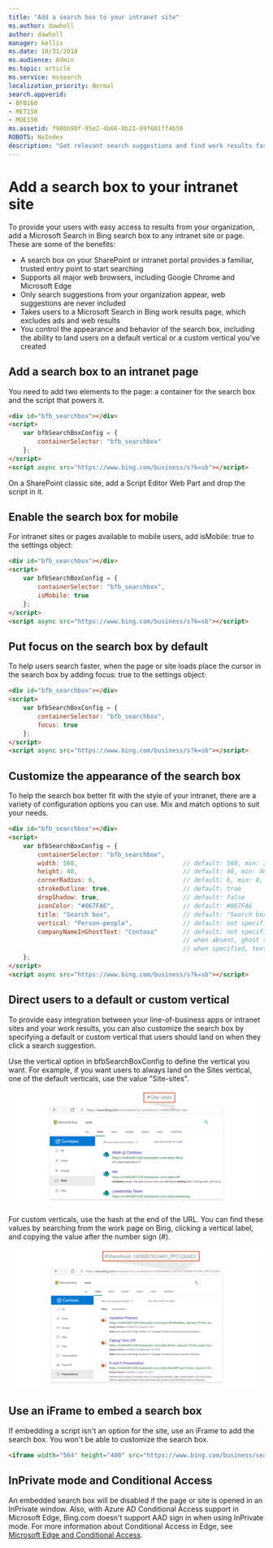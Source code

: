 ```yaml
---
title: "Add a search box to your intranet site"
ms.author: dawholl
author: dawholl
manager: kellis
ms.date: 10/31/2018
ms.audience: Admin
ms.topic: article
ms.service: mssearch
localization_priority: Normal
search.appverid:
- BFB160
- MET150
- MOE150
ms.assetid: f980b90f-95e2-4b66-8b21-69f601ff4b50
ROBOTS: NoIndex
description: "Get relevant search suggestions and find work results faster by adding a Microsoft Search search box to your intranet site or page."
---
```


# Add a search box to your intranet site

To provide your users with easy access to results from your organization, add a Microsoft Search in Bing search box to any intranet site or page. These are some of the benefits:

- A search box on your SharePoint or intranet portal provides a familiar, trusted entry point to start searching
- Supports all major web browsers, including Google Chrome and Microsoft Edge
- Only search suggestions from your organization appear, web suggestions are never included
- Takes users to a Microsoft Search in Bing work results page, which excludes ads and web results
- You control the appearance and behavior of the search box, including the ability to land users on a default vertical or a custom vertical you've created
  
## Add a search box to an intranet page

You need to add two elements to the page: a container for the search box and the script that powers it.
  
```html
<div id="bfb_searchbox"></div>
<script>
    var bfbSearchBoxConfig = {
        containerSelector: "bfb_searchbox"
    };
</script>
<script async src="https://www.bing.com/business/s?k=sb"></script>
```

On a SharePoint classic site, add a Script Editor Web Part and drop the script in it.
  
## Enable the search box for mobile

For intranet sites or pages available to mobile users, add isMobile: true to the settings object:
  
```html
<div id="bfb_searchbox"></div>
<script>
    var bfbSearchBoxConfig = {
        containerSelector: "bfb_searchbox", 
        isMobile: true
    };
</script>
<script async src="https://www.bing.com/business/s?k=sb"></script>
```

## Put focus on the search box by default

To help users search faster, when the page or site loads place the cursor in the search box by adding focus: true to the settings object:
  
```html
<div id="bfb_searchbox"></div>
<script>
    var bfbSearchBoxConfig = {
        containerSelector: "bfb_searchbox",
        focus: true
    };
</script>
<script async src="https://www.bing.com/business/s?k=sb"></script>
```

## Customize the appearance of the search box 

To help the search box better fit with the style of your intranet, there are a variety of configuration options you can use. Mix and match options to suit your needs.

```html
<div id="bfb_searchbox"></div>
<script>
    var bfbSearchBoxConfig = {
        containerSelector: "bfb_searchbox",
        width: 560,                             // default: 560, min: 360, max: 650
        height: 40,                             // default: 40, min: 40, max: 72
        cornerRadius: 6,                        // default: 6, min: 0, max: 25                                   
        strokeOutline: true,                    // default: true
        dropShadow: true,                       // default: false
        iconColor: "#067FA6",                   // default: #067FA6
        title: "Search box",                    // default: "Search box"
        vertical: "Person-people",              // default: not specified, search box directs to the All vertical on the WORK results page
        companyNameInGhostText: "Contoso"       // default: not specified
                                                // when absent, ghost text will be "Search work"
                                                // when specified, text will be "Search <companyNameInGhostText>"
    };
</script>
<script async src="https://www.bing.com/business/s?k=sb"></script>
```

## Direct users to a default or custom vertical

To provide easy integration between your line-of-business apps or intranet sites and your work results, you can also customize the search box by specifying a default or custom vertical that users should land on when they click a search suggestion.

Use the vertical option in bfbSearchBoxConfig to define the vertical you want. For example, if you want users to always land on the Sites vertical, one of the default verticals, use the value "Site-sites".

![Screenshot of work results page on Microsoft Search in Bing showing the Sites vertical results and URL](media/sites_vertical_esb.png)

For custom verticals, use the hash at the end of the URL. You can find these values by searching from the work page on Bing, clicking a vertical label, and copying the value after the number sign (#).

![Screenshot of work results page on Microsoft Search in Bing showing a custom Presentation vertical results and URL](media/custom_vertical_esb.png)

## Use an iFrame to embed a search box

If embedding a script isn't an option for the site, use an iFrame to add the search box. You won't be able to customize the search box.
  
```html
<iframe width="564" height="400" src="https://www.bing.com/business/searchbox"></iframe>
```

## InPrivate mode and Conditional Access

An embedded search box will be disabled if the page or site is opened in an InPrivate window. Also, with Azure AD Conditional Access support in Microsoft Edge, Bing.com doesn't support AAD sign in when using InPrivate mode. For more information about Conditional Access in Edge, see [Microsoft Edge and Conditional Access](https://docs.microsoft.com/deployedge/ms-edge-security-conditional-access#accessing-conditional-access-protected-resources-in-microsoft-edge). 